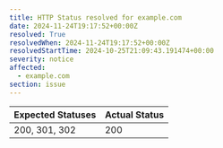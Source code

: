 ```yaml
---
title: HTTP Status resolved for example.com
date: 2024-11-24T19:17:52+00:00Z
resolved: True
resolvedWhen: 2024-11-24T19:17:52+00:00Z
resolvedStartTime: 2024-10-25T21:09:43.191474+00:00
severity: notice
affected:
  - example.com
section: issue
---
```


| Expected Statuses | Actual Status  |
|-------------------|----------------|
| 200, 301, 302 | 200 |
